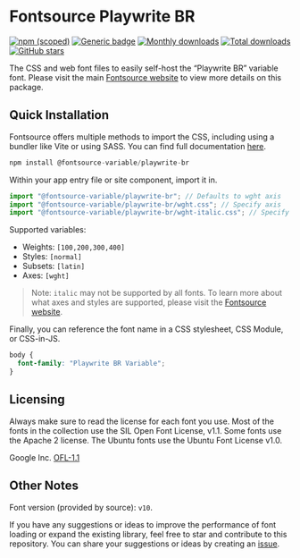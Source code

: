# Fontsource Playwrite BR

[![npm (scoped)](https://img.shields.io/npm/v/@fontsource-variable/playwrite-br?color=brightgreen)](https://www.npmjs.com/package/@fontsource-variable/playwrite-br) [![Generic badge](https://img.shields.io/badge/fontsource-passing-brightgreen)](https://github.com/fontsource/fontsource) [![Monthly downloads](https://badgen.net/npm/dm/@fontsource-variable/playwrite-br)](https://github.com/fontsource/fontsource) [![Total downloads](https://badgen.net/npm/dt/@fontsource-variable/playwrite-br)](https://github.com/fontsource/fontsource) [![GitHub stars](https://img.shields.io/github/stars/fontsource/fontsource.svg?style=social&label=Star)](https://github.com/fontsource/fontsource/stargazers)

The CSS and web font files to easily self-host the “Playwrite BR” variable font. Please visit the main [Fontsource website](https://fontsource.org/fonts/playwrite-br) to view more details on this package.

## Quick Installation

Fontsource offers multiple methods to import the CSS, including using a bundler like Vite or using SASS. You can find full documentation [here](https://fontsource.org/docs/getting-started/introduction).

```javascript
npm install @fontsource-variable/playwrite-br
```

Within your app entry file or site component, import it in.

```javascript
import "@fontsource-variable/playwrite-br"; // Defaults to wght axis
import "@fontsource-variable/playwrite-br/wght.css"; // Specify axis
import "@fontsource-variable/playwrite-br/wght-italic.css"; // Specify axis and style
```

Supported variables:
- Weights: `[100,200,300,400]`
- Styles: `[normal]`
- Subsets: `[latin]`
- Axes: `[wght]`

> Note: `italic` may not be supported by all fonts. To learn more about what axes and styles are supported, please visit the [Fontsource website](https://fontsource.org/fonts/playwrite-br).

Finally, you can reference the font name in a CSS stylesheet, CSS Module, or CSS-in-JS.

```css
body {
  font-family: "Playwrite BR Variable";
}
```

## Licensing
Always make sure to read the license for each font you use. Most of the fonts in the collection use the SIL Open Font License, v1.1. Some fonts use the Apache 2 license. The Ubuntu fonts use the Ubuntu Font License v1.0.

Google Inc.
[OFL-1.1](http://scripts.sil.org/OFL)

## Other Notes
Font version (provided by source): `v10`.

If you have any suggestions or ideas to improve the performance of font loading or expand the existing library, feel free to star and contribute to this repository. You can share your suggestions or ideas by creating an [issue](https://github.com/fontsource/fontsource/issues).